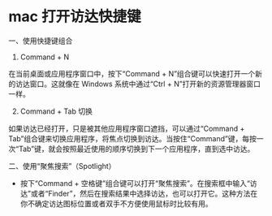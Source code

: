 # mac 打开访达快捷键

一、使用快捷键组合

1. Command + N

在当前桌面或应用程序窗口中，按下“Command + N”组合键可以快速打开一个新的访达窗口。这就像在 Windows 系统中通过“Ctrl + N”打开新的资源管理器窗口一样。

2. Command + Tab 切换

如果访达已经打开，只是被其他应用程序窗口遮挡，可以通过“Command + Tab”组合键来切换应用程序，将焦点切换到访达。当按住“Command”键，每按一次“Tab”键，就会按照最近使用的顺序切换到下一个应用程序，直到选中访达。

二、使用“聚焦搜索”（Spotlight）

- 按下“Command + 空格键”组合键可以打开“聚焦搜索”。在搜索框中输入“访达”或者“Finder”，然后在搜索结果中选择访达，也可以打开它。这种方法在你不确定访达图标位置或者双手不方便使用鼠标时比较有用。
